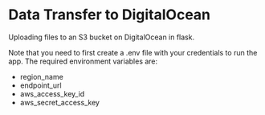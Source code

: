 # Data Transfer to DigitalOcean
Uploading files to an S3 bucket on DigitalOcean in flask.


Note that you need to first create a .env file with your credentials to run the app. The required environment variables are:
- region_name
- endpoint_url
- aws_access_key_id
- aws_secret_access_key
